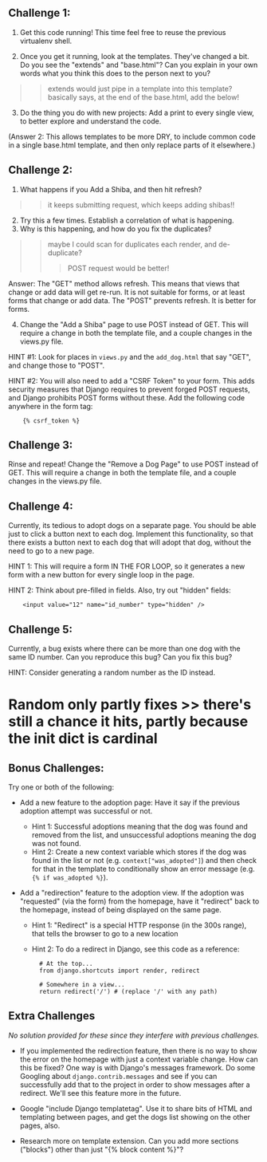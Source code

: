 Challenge 1:
-------------------

1. Get this code running! This time feel free to reuse the previous
virtualenv shell.

2. Once you get it running, look at the templates. They've changed a bit.
Do you see the "extends" and "base.html"? Can you explain in your own
words what you think this does to the person next to you?
>> extends would just pipe in a template into this template? basically says, at the end of the base.html, add the below!

3. Do the thing you do with new projects: Add a print to every single
view, to better explore and understand the code.

(Answer 2: This allows templates to be more DRY, to include common code in a
single base.html template, and then only replace parts of it elsewhere.)


Challenge 2:
-------------------

1. What happens if you Add a Shiba, and then hit refresh?
>> it keeps submitting request, which keeps adding shibas!!
2. Try this a few times. Establish a correlation of what is happening.
3. Why is this happening, and how do you fix the duplicates?
>> maybe I could scan for duplicates each render, and de-duplicate?
>>> POST request would be better!

Answer: The "GET" method allows refresh. This means that views that change or
add data will get re-run. It is not suitable for forms, or at least forms that
change or add data. The "POST" prevents refresh. It is better for forms.

4. Change the "Add a Shiba" page to use POST instead of GET. This will require
a change in both the template file, and a couple changes in the views.py file.

HINT #1: Look for places in `views.py` and the `add_dog.html` that say "GET",
and change those to "POST".

HINT #2: You will also need to add a "CSRF Token" to your form. This adds
security measures that Django requires to prevent forged POST requests, and
Django prohibits POST forms without these. Add the following code anywhere in
the form tag:


        {% csrf_token %}




Challenge 3:
-------------------

Rinse and repeat! Change the "Remove a Dog Page" to use POST instead of GET.
This will require a change in both the template file, and a couple changes in
the views.py file.



Challenge 4:
-------------------

Currently, its tedious to adopt dogs on a separate page. You should be able
just to click a button next to each dog. Implement this functionality, so that
there exists a button next to each dog that will adopt that dog, without the
need to go to a new page.

HINT 1: This will require a form IN THE FOR LOOP, so it generates a new form
with a new button for every single loop in the page.

HINT 2: Think about pre-filled in fields. Also, try out "hidden" fields:

        <input value="12" name="id_number" type="hidden" />





Challenge 5:
-------------------

Currently, a bug exists where there can be more than one dog with the
same ID number. Can you reproduce this bug? Can you fix this bug?

HINT: Consider generating a random number as the ID instead.
# Random only partly fixes >> there's still a chance it hits, partly because the init dict is cardinal

Bonus Challenges:
-------------------

Try one or both of the following:

- Add a new feature to the adoption page: Have it say if the previous adoption
  attempt was successful or not.
    - Hint 1: Successful adoptions meaning that the dog was found and removed
      from the list, and unsuccessful adoptions meaning the dog was not found.
    - Hint 2: Create a new context variable which stores if the dog was found
      in the list or not (e.g. `context["was_adopted"]`) and then check for
      that in the template to conditionally show an error message (e.g.
      `{% if was_adopted %}`).


- Add a "redirection" feature to the adoption view. If the adoption was
  "requested" (via the form) from the homepage, have it "redirect" back to the
  homepage, instead of being displayed on the same page.
    - Hint 1: "Redirect" is a special HTTP response (in the 300s range), that
      tells the browser to go to a new location
    - Hint 2: To do a redirect in Django, see this code as a reference:

            # At the top...
            from django.shortcuts import render, redirect

            # Somewhere in a view...
            return redirect('/') # (replace '/' with any path)



Extra Challenges
-------------------

*No solution provided for these since they interfere with previous challenges.*

- If you implemented the redirection feature, then there is no way to show the
  error on the homepage with just a context variable change. How can this be
  fixed? One way is with Django's messages framework. Do some Googling about
  `django.contrib.messages` and see if you can successfully add that to the
  project in order to show messages after a redirect. We'll see this feature
  more in the future.

- Google "include Django templatetag". Use it to share bits of HTML and
  templating between pages, and get the dogs list showing on the other pages,
  also.

- Research more on template extension. Can you add more sections ("blocks")
  other than just "{% block content %}"?

